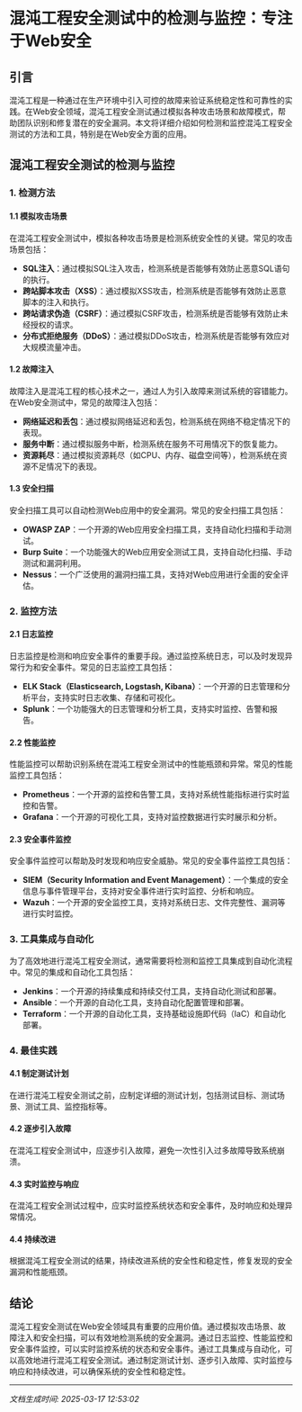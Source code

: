 # 混沌工程安全测试中的检测与监控：专注于Web安全

## 引言

混沌工程是一种通过在生产环境中引入可控的故障来验证系统稳定性和可靠性的实践。在Web安全领域，混沌工程安全测试通过模拟各种攻击场景和故障模式，帮助团队识别和修复潜在的安全漏洞。本文将详细介绍如何检测和监控混沌工程安全测试的方法和工具，特别是在Web安全方面的应用。

## 混沌工程安全测试的检测与监控

### 1. 检测方法

#### 1.1 模拟攻击场景

在混沌工程安全测试中，模拟各种攻击场景是检测系统安全性的关键。常见的攻击场景包括：

- **SQL注入**：通过模拟SQL注入攻击，检测系统是否能够有效防止恶意SQL语句的执行。
- **跨站脚本攻击（XSS）**：通过模拟XSS攻击，检测系统是否能够有效防止恶意脚本的注入和执行。
- **跨站请求伪造（CSRF）**：通过模拟CSRF攻击，检测系统是否能够有效防止未经授权的请求。
- **分布式拒绝服务（DDoS）**：通过模拟DDoS攻击，检测系统是否能够有效应对大规模流量冲击。

#### 1.2 故障注入

故障注入是混沌工程的核心技术之一，通过人为引入故障来测试系统的容错能力。在Web安全测试中，常见的故障注入包括：

- **网络延迟和丢包**：通过模拟网络延迟和丢包，检测系统在网络不稳定情况下的表现。
- **服务中断**：通过模拟服务中断，检测系统在服务不可用情况下的恢复能力。
- **资源耗尽**：通过模拟资源耗尽（如CPU、内存、磁盘空间等），检测系统在资源不足情况下的表现。

#### 1.3 安全扫描

安全扫描工具可以自动检测Web应用中的安全漏洞。常见的安全扫描工具包括：

- **OWASP ZAP**：一个开源的Web应用安全扫描工具，支持自动化扫描和手动测试。
- **Burp Suite**：一个功能强大的Web应用安全测试工具，支持自动化扫描、手动测试和漏洞利用。
- **Nessus**：一个广泛使用的漏洞扫描工具，支持对Web应用进行全面的安全评估。

### 2. 监控方法

#### 2.1 日志监控

日志监控是检测和响应安全事件的重要手段。通过监控系统日志，可以及时发现异常行为和安全事件。常见的日志监控工具包括：

- **ELK Stack（Elasticsearch, Logstash, Kibana）**：一个开源的日志管理和分析平台，支持实时日志收集、存储和可视化。
- **Splunk**：一个功能强大的日志管理和分析工具，支持实时监控、告警和报告。

#### 2.2 性能监控

性能监控可以帮助识别系统在混沌工程安全测试中的性能瓶颈和异常。常见的性能监控工具包括：

- **Prometheus**：一个开源的监控和告警工具，支持对系统性能指标进行实时监控和告警。
- **Grafana**：一个开源的可视化工具，支持对监控数据进行实时展示和分析。

#### 2.3 安全事件监控

安全事件监控可以帮助及时发现和响应安全威胁。常见的安全事件监控工具包括：

- **SIEM（Security Information and Event Management）**：一个集成的安全信息与事件管理平台，支持对安全事件进行实时监控、分析和响应。
- **Wazuh**：一个开源的安全监控工具，支持对系统日志、文件完整性、漏洞等进行实时监控。

### 3. 工具集成与自动化

为了高效地进行混沌工程安全测试，通常需要将检测和监控工具集成到自动化流程中。常见的集成和自动化工具包括：

- **Jenkins**：一个开源的持续集成和持续交付工具，支持自动化测试和部署。
- **Ansible**：一个开源的自动化工具，支持自动化配置管理和部署。
- **Terraform**：一个开源的自动化工具，支持基础设施即代码（IaC）和自动化部署。

### 4. 最佳实践

#### 4.1 制定测试计划

在进行混沌工程安全测试之前，应制定详细的测试计划，包括测试目标、测试场景、测试工具、监控指标等。

#### 4.2 逐步引入故障

在混沌工程安全测试中，应逐步引入故障，避免一次性引入过多故障导致系统崩溃。

#### 4.3 实时监控与响应

在混沌工程安全测试过程中，应实时监控系统状态和安全事件，及时响应和处理异常情况。

#### 4.4 持续改进

根据混沌工程安全测试的结果，持续改进系统的安全性和稳定性，修复发现的安全漏洞和性能瓶颈。

## 结论

混沌工程安全测试在Web安全领域具有重要的应用价值。通过模拟攻击场景、故障注入和安全扫描，可以有效地检测系统的安全漏洞。通过日志监控、性能监控和安全事件监控，可以实时监控系统的状态和安全事件。通过工具集成与自动化，可以高效地进行混沌工程安全测试。通过制定测试计划、逐步引入故障、实时监控与响应和持续改进，可以确保系统的安全性和稳定性。

---

*文档生成时间: 2025-03-17 12:53:02*

